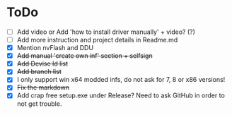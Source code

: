 ToDo
======

- [ ] Add video or Add 'how to install driver manually' + video? (?)
- [ ] Add more instruction and project details in Readme.md 
- [x] Mention nvFlash and DDU
- [x] ~~Add manual 'create own inf' section + selfsign~~
- [x] ~~Add Devise Id list~~
- [x] ~~Add branch list~~
- [x] I only support win x64 modded infs, do not ask for 7, 8 or x86 versions!
- [x] ~~Fix the markdown~~
- [x] Add crap free setup.exe under Release? Need to ask GitHub in order to not get trouble.